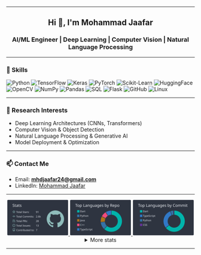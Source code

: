<hr></hr>

<h2 align="center"> Hi 👋, I'm Mohammad Jaafar </h2>
<h3 align="center"> AI/ML Engineer | Deep Learning | Computer Vision | Natural Language Processing </h3>

<hr></hr>

### 🚀 Skills  
![Python](https://img.shields.io/badge/Python-FFD43B?style=flat&logo=python&logoColor=darkgreen)
![TensorFlow](https://img.shields.io/badge/TensorFlow-FF6F00?style=flat&logo=TensorFlow&logoColor=white)
![Keras](https://img.shields.io/badge/Keras-D00000?style=flat&logo=Keras&logoColor=white)
![PyTorch](https://img.shields.io/badge/PyTorch-EE4C2C?style=flat&logo=PyTorch&logoColor=white)
![Scikit-Learn](https://img.shields.io/badge/Scikit--Learn-F7931E?style=flat&logo=scikit-learn&logoColor=white)
![HuggingFace](https://img.shields.io/badge/HuggingFace-FFD21E?style=flat&logo=huggingface&logoColor=black)
![OpenCV](https://img.shields.io/badge/OpenCV-27338e?style=flat&logo=OpenCV&logoColor=white)
![NumPy](https://img.shields.io/badge/Numpy-777BB4?style=flat&logo=numpy&logoColor=white)
![Pandas](https://img.shields.io/badge/pandas-150458?style=flat&logo=pandas&logoColor=white)
![SQL](https://img.shields.io/badge/SQL-4479A1?style=flat&logo=MySQL&logoColor=white)
![Flask](https://img.shields.io/badge/Flask-000000?style=flat&logo=flask&logoColor=white)
![GitHub](https://img.shields.io/badge/GitHub-181717?style=flat&logo=github&logoColor=white)
![Linux](https://img.shields.io/badge/Linux-FCC624?style=flat&logo=linux&logoColor=black)


<hr></hr>

### 🔬 Research Interests  
- Deep Learning Architectures (CNNs, Transformers)  
- Computer Vision & Object Detection  
- Natural Language Processing & Generative AI  
- Model Deployment & Optimization  


<hr></hr>

### 📫 Contact Me  
- Email: **mhdjaafar24@gmail.com**  
- LinkedIn: [Mohammad Jaafar](https://www.linkedin.com/in/mohammad-jaafar-90a575377)  

<hr></hr>

<div align="center" >

<a href="https://github.com/Mhdjaafar">
<img src="https://raw.githubusercontent.com/SP-XD/profile-summary-cards/master/profile-summary-card-output/nord_dark/3-stats.svg" width="32.5%">
<img src="https://raw.githubusercontent.com/SP-XD/profile-summary-cards/master/profile-summary-card-output/nord_dark/1-repos-per-language.svg" width="32.5%">
<img src="https://raw.githubusercontent.com/SP-XD/profile-summary-cards/master/profile-summary-card-output/nord_dark/2-most-commit-language.svg" width="32.5%">
</a>

<details>
  <summary>More stats</summary>
  <img align="center" src="https://raw.githubusercontent.com/Mohammad-Jaafar/profile-summary-cards/master/profile-summary-card-output/nord_dark/0-profile-details.svg" >
</details>
  
</div>

<hr></hr>
